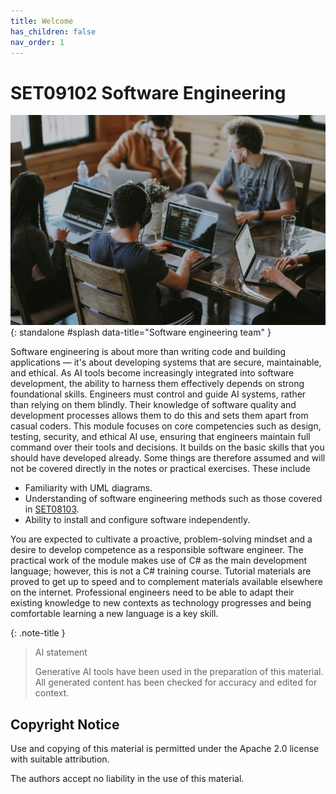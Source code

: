 ```yaml
---
title: Welcome
has_children: false
nav_order: 1
---
```


# SET09102 Software Engineering

![Photo by <a href="https://unsplash.com/@anniespratt?utm_content=creditCopyText&utm_medium=referral&utm_source=unsplash">Annie Spratt</a> on <a href="https://unsplash.com/photos/group-of-people-using-laptop-computer-QckxruozjRg?utm_content=creditCopyText&utm_medium=referral&utm_source=unsplash">Unsplash</a>](images/annie-spratt-QckxruozjRg-unsplash.jpg){: standalone #splash data-title="Software engineering team" }

Software engineering is about more than writing code and building applications — it's about 
developing systems that are secure, maintainable, and ethical. As AI tools become increasingly 
integrated into software development, the ability to harness them effectively depends on strong 
foundational skills. Engineers must control and guide AI systems, rather than relying on them 
blindly. Their knowledge of software quality and development processes allows them to do this
and sets them apart from casual coders. This module focuses on core competencies such as 
design, testing, security, and ethical AI use, ensuring that engineers maintain full command 
over their tools and decisions. It builds on the basic skills that you should have developed 
already. Some things are therefore assumed and will not be covered directly in the notes or 
practical exercises. These include

* Familiarity with UML diagrams.
* Understanding of software engineering methods such as those covered in [SET08103](https://github.com/edinburgh-napier/SET08103).
* Ability to install and configure software independently.

You are expected to cultivate a proactive, problem-solving mindset and  a desire to develop 
competence as a responsible software engineer. The practical work of the module makes use of 
C# as the main development language; however, this is not a C# training course. Tutorial
materials are proved to get up to speed and to complement materials available elsewhere on the
internet. Professional engineers need to be able to adapt their existing knowledge to new
contexts as technology progresses and being comfortable learning a new language is a key skill.

{: .note-title }
> <i class="fa-solid fa-triangle-exclamation"></i> AI statement
> 
> Generative AI tools have been used in the preparation of this material. All generated
> content has been checked for accuracy and edited for context.

## Copyright Notice

Use and copying of this material is permitted under the Apache 2.0 license with suitable 
attribution.

The authors accept no liability in the use of this material.
